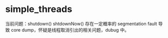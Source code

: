 # simple_threads
当前问题：shutdown() shtdownNow() 存在一定概率的 segmentation fault 导致 core dump，怀疑是线程取消引出的相关问题，dubug 中。
